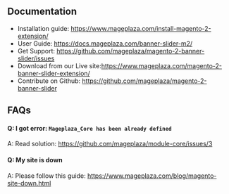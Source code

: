 ## Documentation

- Installation guide: https://www.mageplaza.com/install-magento-2-extension/
- User Guide: https://docs.mageplaza.com/banner-slider-m2/
- Get Support: https://github.com/mageplaza/magento-2-banner-slider/issues
- Download from our Live site:https://www.mageplaza.com/magento-2-banner-slider-extension/
- Contribute on Github: https://github.com/mageplaza/magento-2-banner-slider

## FAQs

#### Q: I got error: `Mageplaza_Core has been already defined`
A: Read solution: https://github.com/mageplaza/module-core/issues/3

#### Q: My site is down
A: Please follow this guide: https://www.mageplaza.com/blog/magento-site-down.html
